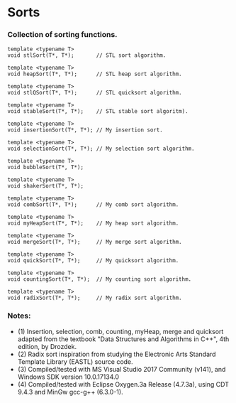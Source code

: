 # Sorts
### Collection of sorting functions.

```
template <typename T> 
void stlSort(T*, T*);       // STL sort algorithm.
```
```
template <typename T> 
void heapSort(T*, T*);      // STL heap sort algorithm.
```
```
template <typename T> 
void stlQSort(T*, T*);      // STL quicksort algorithm.
```
```
template <typename T> 
void stableSort(T*, T*);    // STL stable sort algoritm).
```
```
template <typename T> 
void insertionSort(T*, T*); // My insertion sort.
```
```
template <typename T> 
void selectionSort(T*, T*); // My selection sort algorithm.
```
```
template <typename T> 
void bubbleSort(T*, T*);
```
```
template <typename T> 
void shakerSort(T*, T*);
```
```
template <typename T> 
void combSort(T*, T*);      // My comb sort algorithm.
```
```
template <typename T> 
void myHeapSort(T*, T*);    // My heap sort algorithm.
```
```
template <typename T> 
void mergeSort(T*, T*);     // My merge sort algorithm.
```
```
template <typename T> 
void quickSort(T*, T*);     // My quicksort algorithm.
```
```
template <typename T> 
void countingSort(T*, T*);  // My counting sort algorithm.
```
```
template <typename T> 
void radixSort(T*, T*);     // My radix sort algorithm.
```

### Notes:
* (1) Insertion, selection, comb, counting, myHeap, merge and quicksort adapted from the textbook "Data Structures and Algorithms in C++", 4th edition, by Drozdek.
* (2) Radix sort inspiration from studying the Electronic Arts Standard Template Library (EASTL) source code.
* (3) Compiled/tested with MS Visual Studio 2017 Community (v141), and Windows SDK version 10.0.17134.0
* (4) Compiled/tested with Eclipse Oxygen.3a Release (4.7.3a), using CDT 9.4.3 and MinGw gcc-g++ (6.3.0-1).
